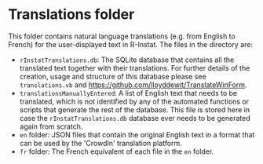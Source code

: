 # Translations folder
This folder contains natural language translations (e.g. from English to French) for the user-displayed text in R-Instat.
The files in the directory are:
- `rInstatTranslations.db`: The SQLite database that contains all the translated text together with their translations. For further details of the creation, usage and structure of this database please see `translations.vb` and https://github.com/lloyddewit/TranslateWinForm.
- `translationsManuallyEntered`: A list of English text that needs to be translated, which is not identified by any of the automated functions or scripts that generate the rest of the database. This file is stored here in case the `rInstatTranslations.db` database ever needs to be generated again from scratch.
- `en` folder: JSON files that contain the original English text in a format that can be used by the 'CrowdIn' translation platform.
- `fr` folder: The French equivalent of each file in the `en` folder.

